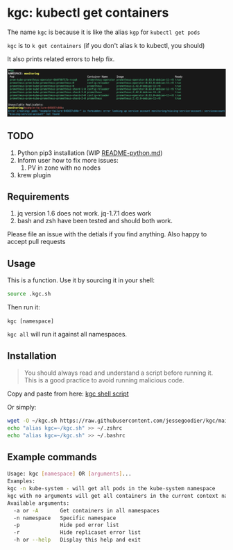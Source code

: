 # kgc: kubectl get containers

The name `kgc` is because it is like the alias `kgp` for `kubectl get pods`

`kgc` is to `k get containers` (if you don't alias k to kubectl, you should)

It also prints related errors to help fix.

![kgc-screenshot](kgc.png)

## TODO

1. Python pip3 installation (WIP [README-python.md](README-python.md))
2. Inform user how to fix more issues:
    1. PV in zone with no nodes
3. krew plugin

## Requirements

1. jq version 1.6 does not work. jq-1.7.1 does work
2. bash and zsh have been tested and should both work. 

Please file an issue with the detials if you find anything. Also happy to accept pull requests

## Usage

This is a function. Use it by sourcing it in your shell:
```sh
source .kgc.sh
```

Then run it:

`kgc [namespace]`

`kgc all` will run it against all namespaces.

## Installation

>You should always read and understand a script before running it. This is a good practice to avoid running malicious code.

Copy and paste from here: [kgc shell script](kgc.sh)

Or simply:

```sh
wget -O ~/kgc.sh https://raw.githubusercontent.com/jessegoodier/kgc/main/kgc.sh
echo "alias kgc=~/kgc.sh" >> ~/.zshrc
echo "alias kgc=~/kgc.sh" >> ~/.bashrc
```

## Example commands

```sh
Usage: kgc [namespace] OR [arguments]...
Examples:
kgc -n kube-system - will get all pods in the kube-system namespace
kgc with no arguments will get all containers in the current context namespace
Available arguments:
  -a or -A       Get containers in all namespaces
  -n namespace   Specific namespace
  -p             Hide pod error list
  -r             Hide replicaset error list
  -h or --help   Display this help and exit
```
